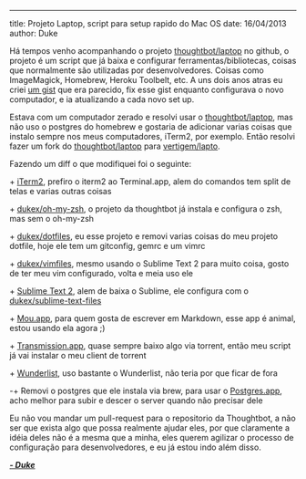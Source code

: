 ---
title: Projeto Laptop, script para setup rapido do Mac OS
date: 16/04/2013
author: Duke

Há tempos venho acompanhando o projeto [thoughtbot/laptop](https://github.com/thoughtbot/laptop) no github, o projeto é um script que já baixa e configurar ferramentas/bibliotecas, coisas que normalmente são utilizadas por desenvolvedores. Coisas como ImageMagick, Homebrew, Heroku Toolbelt, etc. A uns dois anos atras eu criei [um gist](https://gist.github.com/dukex/1035129) que era parecido, fix esse gist enquanto configurava o novo computador, e ia atualizando a cada novo set up.

Estava com um computador zerado e resolvi usar o [thoughtbot/laptop](https://github.com/thoughtbot/laptop), mas não uso o postgres do homebrew e gostaria de adicionar varias coisas que instalo sempre nos meus computadores, iTerm2, por exemplo. Então resolvi fazer um fork do [thoughtbot/laptop](https://github.com/thoughtbot/laptop) para [vertigem/lapto](https://github.com/vertigem/laptop).

Fazendo um diff o que modifiquei foi o seguinte:

\+ [iTerm2](http://www.iterm2.com), prefiro o iterm2 ao Terminal.app, alem do comandos tem split de telas e varias outras coisas

\+ [dukex/oh-my-zsh](https://github.com/dukex/oh-my-zsh), o projeto da thoughtbot já instala e configura o zsh, mas sem o oh-my-zsh

\+ [dukex/dotfiles](https://github.com/dukex/dotfiles), eu esse projeto e removi varias coisas do meu projeto dotfile, hoje ele tem um gitconfig, gemrc e um vimrc

\+ [dukex/vimfiles](https://github.com/dukex/vimfiles), mesmo usando o Sublime Text 2 para muito coisa, gosto de ter meu vim configurado, volta e meia uso ele

\+ [Sublime Text 2](http://www.sublimetext.com/2), alem de baixa o Sublime, ele configura com o [dukex/sublime-text-files](https://github.com/dukex/sublime-text-files)

\+ [Mou.app](http://mouapp.com), para quem gosta de escrever em Markdown, esse app é animal, estou usando ela agora ;)

\+ [Transmission.app](http://www.transmissionbt.com), quase sempre baixo algo via torrent, então meu script já vai instalar o meu client de torrent

\+ [Wunderlist](https://www.wunderlist.com), uso bastante o Wunderlist, não teria por que ficar de fora

\-+ Removi o postgres que ele instala via brew, para usar o [Postgres.app](http://postgresapp.com), acho melhor para subir e descer o server quando não precisar dele


Eu não vou mandar um pull-request para o repositorio da Thoughtbot, a não ser que exista algo que possa realmente ajudar eles, por que claramente a idéia deles não é a mesma que a minha, eles querem agilizar o processo de configuração para desenvolvedores, e eu já estou indo além disso.

***<a href="https://plus.google.com/109270548417191996419?rel=author">- Duke</a>***